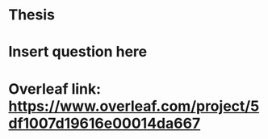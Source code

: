 # Thesis

# Insert question here

# Overleaf link: https://www.overleaf.com/project/5df1007d19616e00014da667
